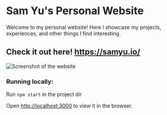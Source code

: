 # Sam Yu's Personal Website
Welcome to my personal website! Here I showcase my projects, experiences, and other things I find interesting.

## Check it out here! https://samyu.io/

![Screenshot of the website](https://i.imgur.com/vmfNxwn.png)

### Running locally:
Run `npm start` in the project dir

Open [http://localhost:3000](http://localhost:3000) to view it in the browser.
